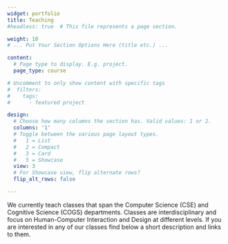 ```yaml
---
widget: portfolio
title: Teaching
#headless: true  # This file represents a page section.

weight: 10
# ... Put Your Section Options Here (title etc.) ...

content:
  # Page type to display. E.g. project.
  page_type: course

# Uncomment to only show content with specific tags
#  filters:
#    tags:
#      - featured project

design:
  # Choose how many columns the section has. Valid values: 1 or 2.
  columns: '1'
  # Toggle between the various page layout types.
  #   1 = List
  #   2 = Compact  
  #   3 = Card
  #   5 = Showcase
  view: 3
  # For Showcase view, flip alternate rows?
  flip_alt_rows: false

---
```

We currently teach classes that span the Computer Science (CSE) and Cognitive Science (COGS) departments. Classes are interdisciplinary and focus on Human-Computer Interaction and Design at different levels. If you are interested in any of our classes find below a short description and links to them.
